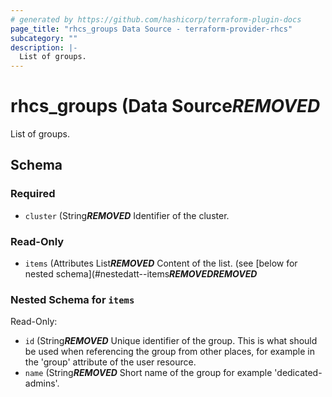 ```yaml
---
# generated by https://github.com/hashicorp/terraform-plugin-docs
page_title: "rhcs_groups Data Source - terraform-provider-rhcs"
subcategory: ""
description: |-
  List of groups.
---
```


# rhcs_groups (Data Source***REMOVED***

List of groups.



<!-- schema generated by tfplugindocs -->
## Schema

### Required

- `cluster` (String***REMOVED*** Identifier of the cluster.

### Read-Only

- `items` (Attributes List***REMOVED*** Content of the list. (see [below for nested schema](#nestedatt--items***REMOVED******REMOVED***

<a id="nestedatt--items"></a>
### Nested Schema for `items`

Read-Only:

- `id` (String***REMOVED*** Unique identifier of the group. This is what should be used when referencing the group from other places, for example in the 'group' attribute of the user resource.
- `name` (String***REMOVED*** Short name of the group for example 'dedicated-admins'.


